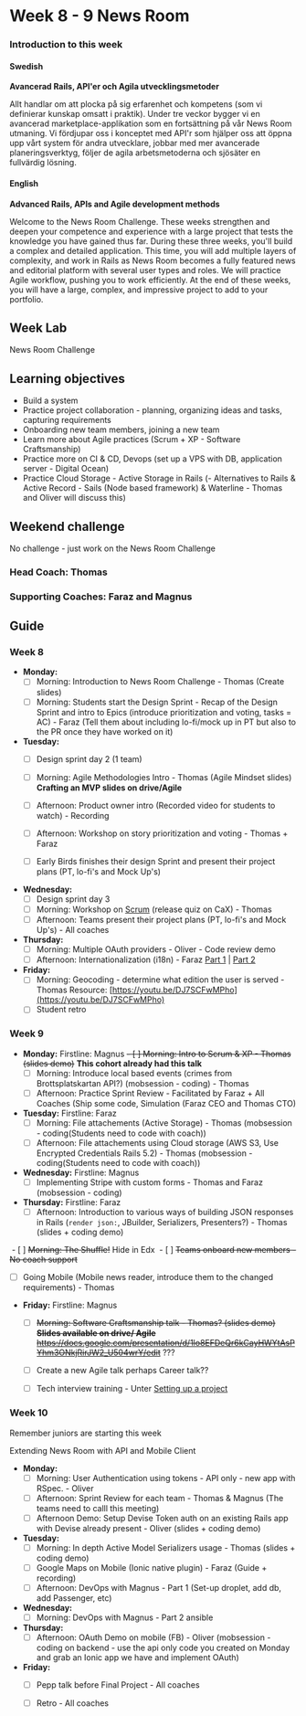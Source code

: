 # Week 8 - 9 News Room
### Introduction to this week

#### Swedish
**Avancerad Rails, API'er och Agila utvecklingsmetoder**

Allt handlar om att plocka på sig erfarenhet och kompetens (som vi definierar kunskap omsatt i praktik). Under tre veckor bygger vi en avancerad marketplace-applikation som en fortsättning på vår News Room utmaning. Vi fördjupar oss i konceptet med API'r som hjälper oss att öppna upp vårt system för andra utvecklare, jobbar med mer avancerade planeringsverktyg, följer de agila arbetsmetoderna och sjösäter en fullvärdig lösning.

#### English
**Advanced Rails, APIs and Agile development methods**

Welcome to the News Room Challenge. These weeks strengthen and deepen your competence and experience with a large project that tests the knowledge you have gained thus far. During these three weeks, you'll build a complex and detailed application. This time, you will add multiple layers of complexity, and work in Rails as News Room becomes a fully featured news and editorial platform with several user types and roles. We will practice Agile workflow, pushing you to work efficiently. At the end of these weeks, you will have a large, complex, and impressive project to add to your portfolio.

## Week Lab
News Room Challenge

## Learning objectives

- Build a system
- Practice project collaboration - planning, organizing ideas and tasks, capturing requirements 
- Onboarding new team members, joining a new team
- Learn more about Agile practices (Scrum + XP - Software Craftsmanship)
- Practice more on CI & CD, Devops (set up a VPS with DB, application server - Digital Ocean)
- Practice Cloud Storage - Active Storage in Rails
(- Alternatives to Rails & Active Record - Sails (Node based framework) & Waterline - Thomas and Oliver will discuss this)

## Weekend challenge

No challenge - just work on the News Room Challenge

### Head Coach: Thomas
### Supporting Coaches: Faraz and Magnus


## Guide

### Week 8
- **Monday:**
  - [ ] Morning: Introduction to News Room Challenge - Thomas (Create slides)
  - [ ] Morning: Students start the Design Sprint - Recap of the Design Sprint and intro to Epics (introduce prioritization and voting, tasks = AC) - Faraz (Tell them about including lo-fi/mock up in PT but also to the PR once they have worked on it) 
   
- **Tuesday:**
  - [ ] Design sprint day 2 (1 team)
  - [ ] Morning: Agile Methodologies Intro - Thomas (Agile Mindset slides) **Crafting an MVP slides on drive/Agile**
  - [ ] Afternoon: Product owner intro (Recorded video for students to watch) - Recording 
  - [ ] Afternoon: Workshop on story prioritization and voting - Thomas + Faraz
  
  - [ ] Early Birds finishes their design Sprint and present their project plans (PT, lo-fi's and Mock Up's)

- **Wednesday:**
  - [ ] Design sprint day 3 
  - [ ] Morning: Workshop on [Scrum](http://www.scrumguides.org/) (release quiz on CaX) - Thomas
  - [ ] Afternoon: Teams present their project plans (PT, lo-fi's and Mock Up's) - All coaches
  
- **Thursday:**
  - [ ] Morning: Multiple OAuth providers - Oliver - Code review demo
  - [ ] Afternoon: Internationalization (i18n) - Faraz [Part 1](https://youtu.be/eBwjN5drg-Q) | [Part 2](https://youtu.be/0Nen6z0cIbo)

- **Friday:**
  - [ ] Morning: Geocoding - determine what edition the user is served - Thomas Resource: [https://youtu.be/DJ7SCFwMPho](https://youtu.be/DJ7SCFwMPho)
  - [ ] Student retro

### Week 9
- **Monday:**
Firstline: Magnus
  ~~- [ ] Morning: Intro to Scrum & XP - Thomas (slides demo)~~ **This cohort already had this talk**
  - [ ] Morning: Introduce local based events (crimes from Brottsplatskartan API?) (mobsession - coding) - Thomas
  - [ ] Afternoon: Practice Sprint Review - Facilitated by Faraz + All Coaches (Ship some code, Simulation (Faraz CEO and Thomas CTO)

- **Tuesday:**
Firstline: Faraz
  - [ ] Morning: File attachements (Active Storage) - Thomas (mobsession - coding(Students need to code with coach))
  - [ ] Afternoon: File attachements using Cloud storage (AWS S3, Use Encrypted Credentials Rails 5.2) - Thomas (mobsession - coding(Students need to code with coach))

- **Wednesday:**
Firstline: Magnus
  - [ ] Implementing Stripe with custom forms - Thomas and Faraz (mobsession - coding)

- **Thursday:**
Firstline: Faraz
  - [ ] Afternoon: Introduction to various ways of building JSON responses in Rails (`render json:`, JBuilder, Serializers, Presenters?) - Thomas (slides + coding demo)
  
  - [ ] ~~Morning: The Shuffle!~~ Hide in Edx
  - [ ] ~~Teams onboard new members - No coach support~~
  - [ ] Going Mobile (Mobile news reader, introduce them to the changed requirements) - Thomas


- **Friday:**
Firstline: Magnus
  - [ ] ~~Morning: Software Craftsmanship talk - Thomas? (slides demo) **Slides available on drive/ Agile**~~
  ~~https://docs.google.com/presentation/d/1lo8EFDeQr6kCayHWYtAsPYhm3ONkjRirJW2_U504wrY/edit~~ ??? 
  - [ ] Create a new Agile talk perhaps Career talk??
  - [ ] Tech interview training - Unter [Setting up a project](../miscellaneous/assessments/assessment_6.md)
 

### Week 10

Remember juniors are starting this week

Extending News Room with API and Mobile Client
- **Monday:**
  - [ ] Morning: User Authentication using tokens - API only - new app with RSpec.  - Oliver 
  - [ ] Afternoon: Sprint Review for each team - Thomas & Magnus (The teams need to calll this meeting) 
  - [ ] Afternoon Demo: Setup Devise Token auth on an existing Rails app with Devise already present - Oliver (slides + coding demo)
  
- **Tuesday:**
  - [ ] Morning: In depth Active Model Serializers usage - Thomas (slides + coding demo)
  - [ ] Google Maps on Mobile (Ionic native plugin) - Faraz (Guide + recording)
  - [ ] Afternoon: DevOps with Magnus - Part 1 (Set-up droplet, add db, add Passenger, etc)
  
- **Wednesday:**
   - [ ] Morning: DevOps with Magnus - Part 2 ansible
  
- **Thursday:**
  - [ ] Afternoon: OAuth Demo on mobile (FB) - Oliver (mobsession - coding on backend - use the api only code you created on Monday and grab an Ionic app we have and implement OAuth)

- **Friday:**
  - [ ] Pepp talk before Final Project - All coaches
  - [ ] Retro - All coaches

